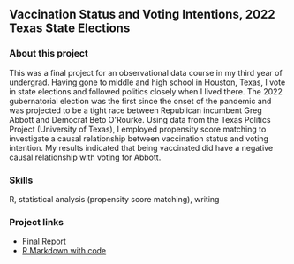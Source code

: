 ## Vaccination Status and Voting Intentions, 2022 Texas State Elections 

### About this project 
This was a final project for an observational data course in my third year of undergrad. Having gone to middle and high school in Houston, Texas, I vote in state elections and followed politics closely when I lived there. 
The 2022 gubernatorial election was the first since the onset of the pandemic and was projected to be a tight race between Republican incumbent Greg Abbott and Democrat Beto O'Rourke. 
Using data from the Texas Politics Project (University of Texas), I employed propensity score matching to investigate a causal relationship between vaccination status and voting intention. 
My results indicated that being vaccinated did have a negative causal relationship with voting for Abbott. 

### Skills 
R, statistical analysis (propensity score matching), writing

### Project links
- [Final Report](304Final.pdf)
- [R Markdown with code](304FinalCode.pdf)
